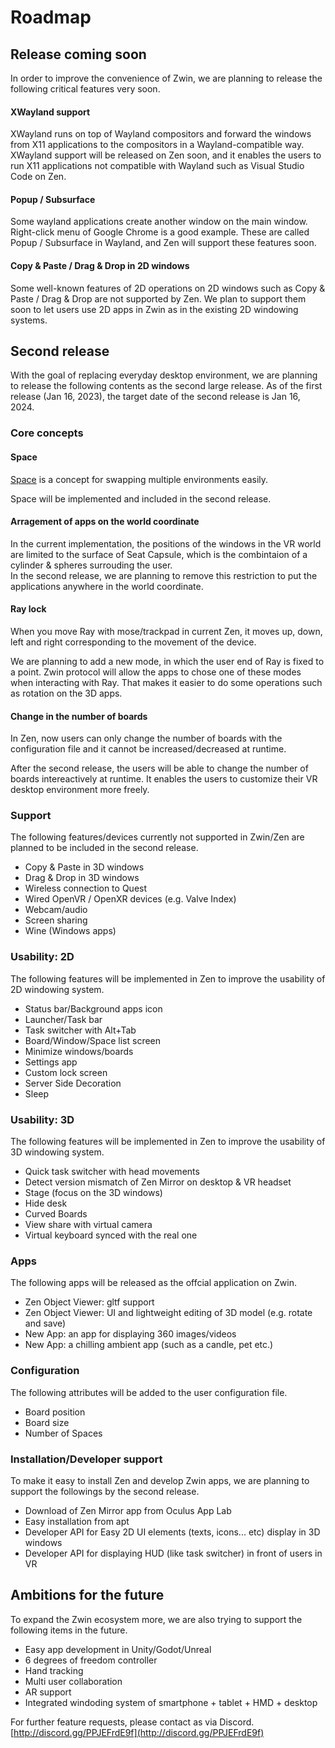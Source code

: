 # Roadmap

## Release coming soon 

In order to improve the convenience of Zwin, we are planning to release the following critical features very soon.

#### XWayland support

XWayland runs on top of Wayland compositors and forward the windows from X11 applications to the compositors in a Wayland-compatible way. XWayland support will be released on Zen soon, and it enables the users to run X11 applications not compatible with Wayland such as Visual Studio Code on Zen.

#### Popup / Subsurface
Some wayland applications create another window on the main window. Right-click menu of Google Chrome is a good example. These are called Popup / Subsurface in Wayland, and Zen will support these features soon.

#### Copy & Paste / Drag & Drop in 2D windows
Some well-known features of 2D operations on 2D windows such as Copy & Paste / Drag & Drop are not supported by Zen. We plan to support them soon to let users use 2D apps in Zwin as in the existing 2D windowing systems.

## Second release
With the goal of replacing everyday desktop environment, we are planning to release the following contents as the second large release. As of the first release (Jan 16, 2023), the target date of the second release is Jan 16, 2024.

### Core concepts


#### Space
[Space](/en/what_is_it/interactions_on_zen#space-(under-development)) is a concept for swapping multiple environments easily.

Space will be implemented and included in the second release.

#### Arragement of apps on the world coordinate
In the current implementation, the positions of the windows in the VR world are limited to the surface of Seat Capsule, which is the combintaion of a cylinder & spheres surrouding the user.  
In the second release, we are planning to remove this restriction to put the applications anywhere in the world coordinate.

#### Ray lock
When you move Ray with mose/trackpad in current Zen, it moves up, down, left and right corresponding to the movement of the device.

We are planning to add a new mode, in which the user end of Ray is fixed to a point. Zwin protocol will allow the apps to chose one of these modes when interacting with Ray. That makes it easier to do some operations such as rotation on the 3D apps.

#### Change in the number of boards
In Zen, now users can only change the number of boards with the configuration file and it cannot be increased/decreased at runtime.

After the second release, the users will be able to change the number of boards intereactively at runtime. It enables the users to customize their VR desktop environment more freely.

### Support
The following features/devices currently not supported in Zwin/Zen are planned to be included in the second release.

- Copy & Paste in 3D windows
- Drag & Drop in 3D windows
- Wireless connection to Quest
- Wired OpenVR / OpenXR devices (e.g. Valve Index)
- Webcam/audio
- Screen sharing
- Wine (Windows apps)

### Usability: 2D
The following features will be implemented in Zen to improve the usability of 2D windowing system.

- Status bar/Background apps icon
- Launcher/Task bar
- Task switcher with Alt+Tab
- Board/Window/Space list screen
- Minimize windows/boards
- Settings app
- Custom lock screen
- Server Side Decoration
- Sleep

### Usability: 3D
The following features will be implemented in Zen to improve the usability of 3D windowing system.

- Quick task switcher with head movements
- Detect version mismatch of Zen Mirror on desktop & VR headset
- Stage (focus on the 3D windows)
- Hide desk
- Curved Boards
- View share with virtual camera
- Virtual keyboard synced with the real one

### Apps
The following apps will be released as the offcial application on Zwin.

- Zen Object Viewer: gltf support
- Zen Object Viewer: UI and lightweight editing of 3D model (e.g. rotate and save)
- New App: an app for displaying 360 images/videos
- New App: a chilling ambient app (such as a candle, pet etc.)

### Configuration
The following attributes will be added to the user configuration file.

- Board position
- Board size
- Number of Spaces

### Installation/Developer support
To make it easy to install Zen and develop Zwin apps, we are planning to support the followings by the second release.

- Download of Zen Mirror app from Oculus App Lab
- Easy installation from apt
- Developer API for Easy 2D UI elements (texts, icons... etc) display in 3D windows
- Developer API for displaying HUD (like task switcher) in front of users in VR

## Ambitions for the future
To expand the Zwin ecosystem more, we are also trying to support the following items in the future.

- Easy app development in Unity/Godot/Unreal 
- 6 degrees of freedom controller
- Hand tracking
- Multi user collaboration
- AR support 
- Integrated windoding system of smartphone + tablet + HMD + desktop


For further feature requests, please contact as via Discord.  
[http://discord.gg/PPJEFrdE9f](http://discord.gg/PPJEFrdE9f)